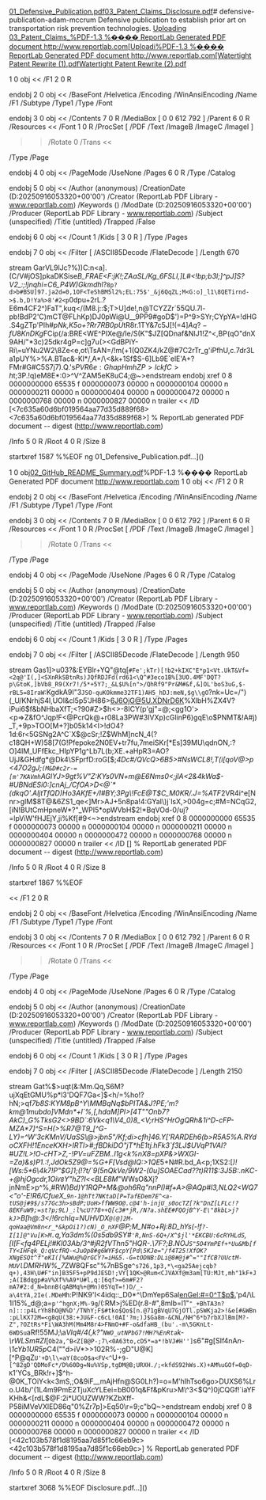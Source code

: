 [01_Defensive_Publication.pdf](https://github.com/user-attachments/files/22356590/01_Defensive_Publication.pdf)[03_Patent_Claims_Disclosure.pdf](https://github.com/user-attachments/files/22356571/03_Patent_Claims_Disclosure.pdf)# defensive-publication-adam-mccrum
Defensive publication to establish prior art on transportation risk prevention technologies.
[Uploading 03_Patent_Claims_%PDF-1.3
%���� ReportLab Generated PDF document http://www.reportlab.com[Uploadi%PDF-1.3
%���� ReportLab Generated PDF document http://www.reportlab.com[Watertight Patent Rewrite (1).pdf](https://github.com/user-attachments/files/22356632/Watertight.Patent.Rewrite.1.pdf)[Watertight Patent Rewrite (2).pdf](https://github.com/user-attachments/files/22356646/Watertight.Patent.Rewrite.2.pdf)


1 0 obj
<<
/F1 2 0 R
>>
endobj
2 0 obj
<<
/BaseFont /Helvetica /Encoding /WinAnsiEncoding /Name /F1 /Subtype /Type1 /Type /Font
>>
endobj
3 0 obj
<<
/Contents 7 0 R /MediaBox [ 0 0 612 792 ] /Parent 6 0 R /Resources <<
/Font 1 0 R /ProcSet [ /PDF /Text /ImageB /ImageC /ImageI ]
>> /Rotate 0 /Trans <<

>> 
  /Type /Page
>>
endobj
4 0 obj
<<
/PageMode /UseNone /Pages 6 0 R /Type /Catalog
>>
endobj
5 0 obj
<<
/Author (anonymous) /CreationDate (D:20250916053320+00'00') /Creator (ReportLab PDF Library - www.reportlab.com) /Keywords () /ModDate (D:20250916053320+00'00') /Producer (ReportLab PDF Library - www.reportlab.com) 
  /Subject (unspecified) /Title (untitled) /Trapped /False
>>
endobj
6 0 obj
<<
/Count 1 /Kids [ 3 0 R ] /Type /Pages
>>
endobj
7 0 obj
<<
/Filter [ /ASCII85Decode /FlateDecode ] /Length 670
>>
stream
GarVL9lJc?%))C:n<a].(C/V#jOS]pkaDKSise*B_FRAE<F:jK!;ZAaSL/Kg_6FSLI,]L#<!bp;b3l;]^pJ]S?V2_:;!jnqhi=C6_P4W)Gkmdh*l?`8p?d>b#BSU]97.ja2d=0,1OF<TeShBM5l2%;EL:75$'_&j6QqZL;M<G:o]_l1\8QETirnd->$.b,D!Ya%>8'#2<p`0dpu+2rL.?E6m4CF2^)FaT",kuq</(M8.j::$;T>U]de!,n@TCYZZr`55QU.7l-pb!BdP2'C)mCT@FLhKp)DJ0pWi@U__9PP9#goD$')=P^9>SYr;CYpYA=!dHG.S4gZTp'PIh#*pNk,K5o+?Rr7RB0pU*tR8r.1TY&7c5J[!(=$4]Aq?-fU8KnDKg$FCip(/a:BRE<WE^PIXe@/Ie/S(K"$JZ[QDnaf&NlJ1!Z^<,BP(qO"dnX9AH/"*3c)25dkr4gP=c]g7u(><GdBPiY-Ri\=uYNu2W2\8Ze<e,ot\TsAN=/!m(+1(Q0ZK4/kZ@#7C2rTr_g'iPfhU,c.7dr3La1pUY%>%A.BTac&-Kl*/,A*/\<&k+1Sf$S-6]Lb9E`elE'A+?FMr#G\#C5S7j7).Q.'s$PVR6e:GhapHmhZP>lckfC>h$t;3P.!q)eM8E*:0>^V^ZAM5eK8uC4;@~>endstream
endobj
xref
0 8
0000000000 65535 f 
0000000073 00000 n 
0000000104 00000 n 
0000000211 00000 n 
0000000404 00000 n 
0000000472 00000 n 
0000000768 00000 n 
0000000827 00000 n 
trailer
<<
/ID 
[<7c635a60d6bf019564aa77d35d889f68><7c635a60d6bf019564aa77d35d889f68>]
% ReportLab generated PDF document -- digest (http://www.reportlab.com)

/Info 5 0 R
/Root 4 0 R
/Size 8
>>
startxref
1587
%%EOF
ng 01_Defensive_Publication.pdf…]()

1 0 obj[02_GitHub_README_Summary.pdf](https://github.com/user-attachments/files/22356583/02_GitHub_README_Summary.pdf)%PDF-1.3
%���� ReportLab Generated PDF document http://www.reportlab.com
1 0 obj
<<
/F1 2 0 R
>>
endobj
2 0 obj
<<
/BaseFont /Helvetica /Encoding /WinAnsiEncoding /Name /F1 /Subtype /Type1 /Type /Font
>>
endobj
3 0 obj
<<
/Contents 7 0 R /MediaBox [ 0 0 612 792 ] /Parent 6 0 R /Resources <<
/Font 1 0 R /ProcSet [ /PDF /Text /ImageB /ImageC /ImageI ]
>> /Rotate 0 /Trans <<

>> 
  /Type /Page
>>
endobj
4 0 obj
<<
/PageMode /UseNone /Pages 6 0 R /Type /Catalog
>>
endobj
5 0 obj
<<
/Author (anonymous) /CreationDate (D:20250916053320+00'00') /Creator (ReportLab PDF Library - www.reportlab.com) /Keywords () /ModDate (D:20250916053320+00'00') /Producer (ReportLab PDF Library - www.reportlab.com) 
  /Subject (unspecified) /Title (untitled) /Trapped /False
>>
endobj
6 0 obj
<<
/Count 1 /Kids [ 3 0 R ] /Type /Pages
>>
endobj
7 0 obj
<<
/Filter [ /ASCII85Decode /FlateDecode ] /Length 950
>>
stream
Gas1]>u03?&:EYBlr+YQ"@tq[`#Fe';kTr)[!b2+kIXC"E*p1<Vt.UkT&Vf=<2q@'I(,]<SXnRkSBtnRs)JQfRDJFd(rd61<\Q^#3eco1B%[3UO.4MF'DQT?p\GtoK,]bVb8_R9(Xr7!/5*+5Y7;_&L$U%[n">/QhRf9"Pr&M#&f,&]OL'boS3uG,$-rBL5=8IraW`:KgdkA9I"3`JSO-quKOkmme32TF1)AH5_hDJ:meN,$g\\gO`?nk=Uc=/")(_U/KNrhjS4l,UOl&cl5p5'JH86>6J6OjG@5U.XDNrD6K%XlbH%ZX4V?iPui6$f&bNHbaXfT;<?90#Z>$h<>-8ICY(p'gj"=@;<gg1O'><p=>Z&fO^Jqp!F<@PcrQk@+r08La3PW#3IVXp)cGlinP6)gqE\o$PNMT&!A#j)_T,+9p>TOO[M+?]b05k14<I>!dO4?1d:6r<5GSNg2A^C`X$@cSr;!Z$WhM]ncN_4(?c18QH+W)58[7(G!Pfepoke2N0EV+tr7fu,7meiSKr[*Es]39MU\qdnON,:?O]4IM_UFfEkc_HIpYP1g^Lb7L(b;XE.+aHpR3=AO?UjJ&GHdfg*@Dk4\SFprfD:roG[$;*4Dc#/QVcQ>6B5>#NsWCL8!,T(i[qoV@>p<47O2gJ;`(M&D#c2r-=[m'7KAVmh`AGlYJ>9gt%V"Z:KYs0VN+m@E6Nms<C>0<;jlA<2&4kWa$-#UBNdESi0:]cnAj_/CfOA>D<@`*(dkqO'.AljtTfQD)Ho3AKfE+/I#BY;3Pg\!FcE@T$C_M0KR/.J=%ATF*2VR4i^e[Nnr>glM$8T@&6ZS1_qe<]Mr>AJ+5n8pa!4:GYaI\)j`lsX,>004g=c;#M=NCqG2,[iN!BUtCmHpneW*?"_WPI5*opWVbH$2!*BqVOd-0/uj?=lpViW'fHJEjY,ji%Kf[#9<~>endstream
endobj
xref
0 8
0000000000 65535 f 
0000000073 00000 n 
0000000104 00000 n 
0000000211 00000 n 
0000000404 00000 n 
0000000472 00000 n 
0000000768 00000 n 
0000000827 00000 n 
trailer
<<
/ID 
[<c412676e4d3167fcb418d4233f43b6f6><c412676e4d3167fcb418d4233f43b6f6>]
% ReportLab generated PDF document -- digest (http://www.reportlab.com)

/Info 5 0 R
/Root 4 0 R
/Size 8
>>
startxref
1867
%%EOF


<<
/F1 2 0 R
>>
endobj
2 0 obj
<<
/BaseFont /Helvetica /Encoding /WinAnsiEncoding /Name /F1 /Subtype /Type1 /Type /Font
>>
endobj
3 0 obj
<<
/Contents 7 0 R /MediaBox [ 0 0 612 792 ] /Parent 6 0 R /Resources <<
/Font 1 0 R /ProcSet [ /PDF /Text /ImageB /ImageC /ImageI ]
>> /Rotate 0 /Trans <<

>> 
  /Type /Page
>>
endobj
4 0 obj
<<
/PageMode /UseNone /Pages 6 0 R /Type /Catalog
>>
endobj
5 0 obj
<<
/Author (anonymous) /CreationDate (D:20250916053320+00'00') /Creator (ReportLab PDF Library - www.reportlab.com) /Keywords () /ModDate (D:20250916053320+00'00') /Producer (ReportLab PDF Library - www.reportlab.com) 
  /Subject (unspecified) /Title (untitled) /Trapped /False
>>
endobj
6 0 obj
<<
/Count 1 /Kids [ 3 0 R ] /Type /Pages
>>
endobj
7 0 obj
<<
/Filter [ /ASCII85Decode /FlateDecode ] /Length 2150
>>
stream
Gat%$>uqt(&:Mm.Qq,S6M?ujXqEtGMU%p*l3'DQF7Ga<]$<h/=%ho!?hN;>qf*7b8S:KYM8pB^Y\MMBqNq$bPITA&J?PE;'m?km@1mubdo]VMdn*+l`%,[,hdaM]PI>[4T""Onb7?AkC)_G%TksG2<>9BD`:6Vk<q1\V4_0)8_<V;rHS^HrOgQRh&1i^D-cFP-MZA*7]^S=H(>%R7@T9_[^G-LY)=^W'3cKMnV/UaSS\@>jbn5"/Kf;di>cfh]46.Y['RARDEh6(b>R5A5%A.RYdoCXFH!1EnceKXH>IRTl>#;fBDkiDO"jT*hE1tj.hFk3`f3LJ$UVqP1VAI?#UZ!L>!O-cHT>Z,-!PV=uFZBM.\.l1g<k%nX8=pXP&>WXGI-=Za)&s)P1.:!,JdOk5Z9@=%G+F[Vsd@IQ:>1QE*5+N#R.bd_A<p;1XS2:[_)![Ws:5*6\4k7!P"$G]1;(!?t/`9(5nQkVe/9W2-(0u]SOAECad??t)R11$:3J5B:.nKC-+@hjOgcdr,1Oi`V8`Y"hZ?l<<BLE8M_"WWsO&Xj?jnNmE>p^%,#RW)*Bd)Y1RQP+M&@oh6Rq"nnPI)#f+A>@*AQp#l3,NLQ2<WQ7<"o'-E!R6/CfueX_`9n-1@hTt7NKtaD[P=TafEDem7E^<a-tUS@j#9$/s77Gc3h>sBdP;UoH>ffWW9O@.c@4'h-injU_s0ocTZ[?k"DnZ[LFLc!?8EKFuW9;=st?p;9L)_:l%cU?78++Q[c3#*jR,/N?a.shEE#FQOjB^Y-E\"8kbL>j?kJ`>B[h@:3</!6rchIq=NUHVDX`@(@]2M-qoHaa@Vm8n<r_*&kpOi1?)cN)_O_nXF`_@P;M_N#o+Rj:8D_hYs(-!f`?-I[1]@"Vu[K>M.`q,Ya3dm%(0s5db9SY#`'R,NnS-6Q+/X^$jl'*EKCBU:6cRYHLdS`,[I_[F<fq4PELj!#Kl03Ab/3^#jR2fVThn5"HQR-.\7*F?;B.NOJ`S"5O4YmPEf+*Uu&Mb[fTY<IHFqk_Q:qVcfRQ-<JuOp8#g6WYF$cpY[Pd\5KJe="/f4T25!XfOK?XNgESQt^f"eKI([%AWu@%QrGCY?=iH&5.-G=tODNB:DLi@8#@j#^=""IfCB?UUctM-MUVl`DMRHW%_7*ZW8QFsc"%7nBSge`^s726,1p3,*\<ga25Aejcqb?q+),43H\U#F"in]B35F5+pP9dJESD!;VY[1QK>@Rum<CJVAXf@m3am[TU:MJt,mh"1kF+J;A(IBdqgp#aV%Xf%%A9*U#l,q:[6qf>=6m#F2?mA7#2:d_N=bnnB(qABMq%+@Mn)0SYqT=!)D/_-a\4tYA,2Ie(.MDeM`h:P!NK9'I<4idq::_D0*^\DmYep6Sal<enGel:#=0^T$p$.>'p4/\L1I15%_d@;a=`p'^hgnX;M%-9g`/(:RM>j%ED(r.8-#",8mlb=l1"`"_+BhTA3n?n]:::p4LrYh8hO@N%D'/TNhY;F$#tko$Qo$[n.@71gBVqU7GjOTl.pSWKja2>!&e[#&WBn:pLlKX72M=<g8qU(38:+JU&F-c6cL!0AI'?m;)J$Ga8m-&CNL/NH^6*b7rbXJlBm[M?-Z",?OZtRs*Fi\WA3hM(Mm4M8r4>FNmO+#F-o&dfaHB_(bu'.-m\5GKnLt-6WDSu`aRf!55MJ;\a*Vlq#/4(,k?"`NWO_utNPbG7!MH?%EnRta`k-\rWLSm#ZI*[`Ob2a,^B<Z[B@P-;7\<0A63to,cD5*=a*!bVJ#H'']`s6"#g[SIf4nA*n-\1cYb1UR5p*C4(""d>iV*>>102R%-;gD"U@K][^P@qZ`U'+D\l\=aY(8coO$a<FV<^`U+`9-[^82gD'QDMoFc*/D%60Dg=Nu%VSp,tgDM@B;URXH./;<kfdS92hWs.X)+AM%uGOf=0qD-K`1'YCs_BRk!r+]$^h-@0K_TOiY<k<3mS,;O&9iF__mAjHfn@SG0Lh?)=o=M'hIhTso6go>DUXS6%Lro.U4b/'(1L4m9PmE2TjuXcYLEei=bB001q&Ff&pKru>M\^3<$Q^)0jCQGf!`iaYFKHh&<[rdL$@F:2i*UOUZWW?KZbXff-P58iMVeVXlED86q"0%Zr7p]>Eq50\r=9;c"bQ~>endstream
endobj
xref
0 8
0000000000 65535 f 
0000000073 00000 n 
0000000104 00000 n 
0000000211 00000 n 
0000000404 00000 n 
0000000472 00000 n 
0000000768 00000 n 
0000000827 00000 n 
trailer
<<
/ID 
[<42c103b578f1d8195aa7d85f1c66eb9c><42c103b578f1d8195aa7d85f1c66eb9c>]
% ReportLab generated PDF document -- digest (http://www.reportlab.com)

/Info 5 0 R
/Root 4 0 R
/Size 8
>>
startxref
3068
%%EOF
Disclosure.pdf…]()
